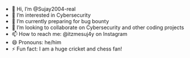 - 👋 Hi, I’m @Sujay2004-real
- 👀 I’m interested in Cybersecurity 
- 🌱 I’m currently preparing for bug bounty
- 💞️ I’m looking to collaborate on Cybersecurity and other coding projects 
- 📫 How to reach me: @itzmesuj4y on Instagram
- 😄 Pronouns: he/him
- ⚡ Fun fact: I am a huge cricket and chess fan!

<!---
Sujay2004-real/Sujay2004-real is a ✨ special ✨ repository because its `README.md` (this file) appears on your GitHub profile.
You can click the Preview link to take a look at your changes.
--->
